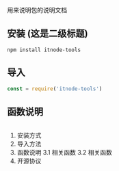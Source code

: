 用来说明包的说明文档
## 安装 (这是二级标题)
```
npm install itnode-tools
```


## 导入

```js
const = require('itnode-tools')
```

## 函数说明

```
```












1. 安装方式
2. 导入方法
3. 函数说明
 3.1 相关函数
 3.2 相关函数
4. 开源协议